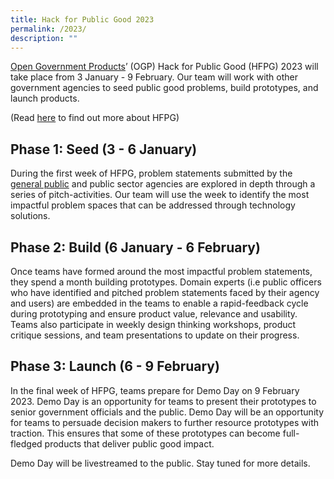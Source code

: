 ```yaml
---
title: Hack for Public Good 2023
permalink: /2023/
description: ""
---
```



[Open Government Products](https://open.gov.sg)’ (OGP) Hack for Public Good (HFPG) 2023 will take place from 3 January - 9 February. Our team will work with other government agencies to seed public good problems, build prototypes, and launch products. 

(Read [here](https://hack.gov.sg/about-hfpg/hfpg/) to find out more about HFPG)

Phase 1: Seed (3 - 6 January)
-----------------------------

During the first week of HFPG, problem statements submitted by the [general public](https://go.gov.sg/ogp-citizens) and public sector agencies are explored in depth through a series of pitch-activities. Our team will use the week to identify the most impactful problem spaces that can be addressed through technology solutions. 

Phase 2: Build (6 January - 6 February) 
----------------------------------------

Once teams have formed around the most impactful problem statements, they spend a month building prototypes. Domain experts (i.e public officers who have identified and pitched problem statements faced by their agency and users) are embedded in the teams to enable a rapid-feedback cycle during prototyping and ensure product value, relevance and usability. Teams also participate in weekly design thinking workshops, product critique sessions, and team presentations to update on their progress.

Phase 3: Launch (6 - 9 February)
--------------------------------

In the final week of HFPG, teams prepare for Demo Day on 9 February 2023. Demo Day is an opportunity for teams to present their prototypes to senior government officials and the public. Demo Day will be an opportunity for teams to persuade decision makers to further resource prototypes with traction. This ensures that some of these prototypes can become full-fledged products that deliver public good impact.

Demo Day will be livestreamed to the public. Stay tuned for more details.